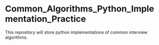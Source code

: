 # Common_Algorithms_Python_Implementation_Practice
This repository will store python implementations of common interview algorithms. 
